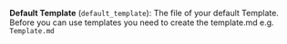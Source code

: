 **Default Template** (`default_template`): The file of your default Template. Before you can use templates you need to create the template.md e.g. `Template.md`